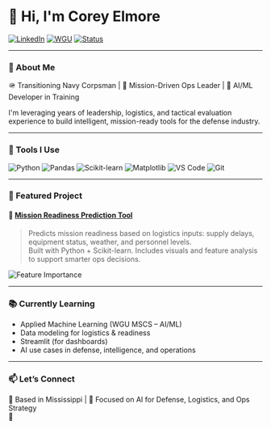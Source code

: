 # 👋 Hi, I'm Corey Elmore

[![LinkedIn](https://img.shields.io/badge/LinkedIn-Connect-blue?logo=linkedin)](https://www.linkedin.com/in/coreyelmoreusn/)
[![WGU](https://img.shields.io/badge/WGU%20MS-AI/ML-6A5ACD?logo=gradle&logoColor=white)](https://www.wgu.edu/)
[![Status](https://img.shields.io/badge/Clearance-Active%20Secret-success?logo=gov)]()

---

### 🧠 About Me

🪖 Transitioning Navy Corpsman | 🎯 Mission-Driven Ops Leader | 🧠 AI/ML Developer in Training

I'm leveraging years of leadership, logistics, and tactical evaluation experience to build intelligent, mission-ready tools for the defense industry.

---

### 🔧 Tools I Use

![Python](https://img.shields.io/badge/Python-3776AB?logo=python&logoColor=white)
![Pandas](https://img.shields.io/badge/Pandas-150458?logo=pandas)
![Scikit-learn](https://img.shields.io/badge/scikit--learn-F7931E?logo=scikit-learn&logoColor=white)
![Matplotlib](https://img.shields.io/badge/Matplotlib-11557C?logo=plotly&logoColor=white)
![VS Code](https://img.shields.io/badge/VS%20Code-007ACC?logo=visualstudiocode&logoColor=white)
![Git](https://img.shields.io/badge/Git-F05032?logo=git&logoColor=white)

---

### 🚀 Featured Project

#### 🧠 [Mission Readiness Prediction Tool](https://github.com/coreyelmore-dev/mission-readiness-ml)

> Predicts mission readiness based on logistics inputs: supply delays, equipment status, weather, and personnel levels.  
> Built with Python + Scikit-learn. Includes visuals and feature analysis to support smarter ops decisions.

![Feature Importance](https://raw.githubusercontent.com/coreyelmore-dev/coreyelmore-dev/main/feature_importance.png)

---

### 📚 Currently Learning
- Applied Machine Learning (WGU MSCS – AI/ML)
- Data modeling for logistics & readiness
- Streamlit (for dashboards)
- AI use cases in defense, intelligence, and operations

---

### 📫 Let’s Connect
📍 Based in Mississippi | 🎯 Focused on AI for Defense, Logistics, and Ops Strategy  
🔗
